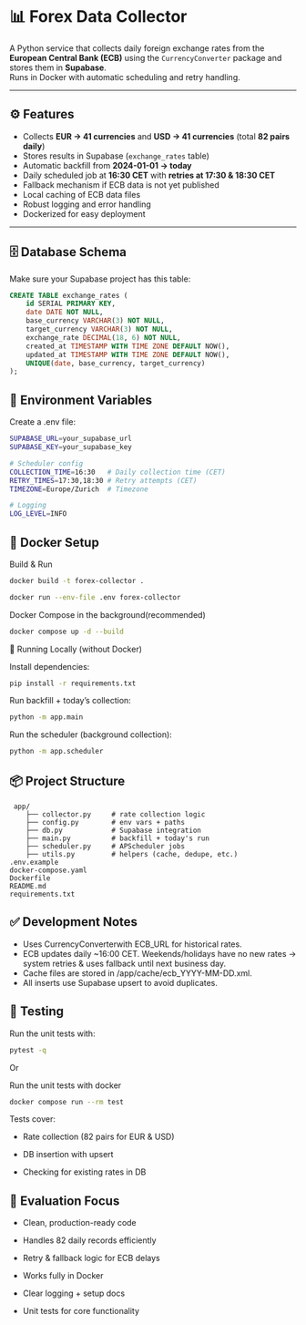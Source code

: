 # 📊 Forex Data Collector

A Python service that collects daily foreign exchange rates from the **European Central Bank (ECB)** using the `CurrencyConverter` package and stores them in **Supabase**.  
Runs in Docker with automatic scheduling and retry handling.

---

## ⚙️ Features
- Collects **EUR → 41 currencies** and **USD → 41 currencies** (total **82 pairs daily**)
- Stores results in Supabase (`exchange_rates` table)
- Automatic backfill from **2024-01-01 → today**
- Daily scheduled job at **16:30 CET** with **retries at 17:30 & 18:30 CET**
- Fallback mechanism if ECB data is not yet published
- Local caching of ECB data files
- Robust logging and error handling
- Dockerized for easy deployment

---

## 🗄 Database Schema
Make sure your Supabase project has this table:

```sql
CREATE TABLE exchange_rates (
    id SERIAL PRIMARY KEY,
    date DATE NOT NULL,
    base_currency VARCHAR(3) NOT NULL,
    target_currency VARCHAR(3) NOT NULL,
    exchange_rate DECIMAL(18, 6) NOT NULL,
    created_at TIMESTAMP WITH TIME ZONE DEFAULT NOW(),
    updated_at TIMESTAMP WITH TIME ZONE DEFAULT NOW(),
    UNIQUE(date, base_currency, target_currency)
);
```

## 🔐 Environment Variables

Create a .env file:

```bash
SUPABASE_URL=your_supabase_url
SUPABASE_KEY=your_supabase_key

# Scheduler config
COLLECTION_TIME=16:30   # Daily collection time (CET)
RETRY_TIMES=17:30,18:30 # Retry attempts (CET)
TIMEZONE=Europe/Zurich  # Timezone

# Logging
LOG_LEVEL=INFO
```

## 🐳 Docker Setup
Build & Run
```bash
docker build -t forex-collector .
```
```bash
docker run --env-file .env forex-collector
```

Docker Compose in the background(recommended)
```bash
docker compose up -d --build
```

🏃 Running Locally (without Docker)

Install dependencies:

```bash
pip install -r requirements.txt
```


Run backfill + today’s collection:

```bash
python -m app.main
```


Run the scheduler (background collection):

```bash
python -m app.scheduler
```

## 📦 Project Structure
```
 app/
 	├── collector.py     # rate collection logic
 	├── config.py        # env vars + paths
 	├── db.py            # Supabase integration
 	├── main.py          # backfill + today's run
 	├── scheduler.py     # APScheduler jobs
 	├── utils.py         # helpers (cache, dedupe, etc.)
.env.example
docker-compose.yaml
Dockerfile
README.md
requirements.txt
```

## ✅ Development Notes

- Uses CurrencyConverterwith ECB_URL for historical rates.
- ECB updates daily ~16:00 CET. Weekends/holidays have no new rates → system retries & uses fallback until next business day.
- Cache files are stored in /app/cache/ecb_YYYY-MM-DD.xml.
- All inserts use Supabase upsert to avoid duplicates.

## 🧪 Testing

Run the unit tests with:

```bash
pytest -q
```

Or

Run the unit tests with docker

```bash
docker compose run --rm test
```


Tests cover:

- Rate collection (82 pairs for EUR & USD)

- DB insertion with upsert

- Checking for existing rates in DB

## 🚀 Evaluation Focus

- Clean, production-ready code

- Handles 82 daily records efficiently

- Retry & fallback logic for ECB delays

- Works fully in Docker

- Clear logging + setup docs

- Unit tests for core functionality